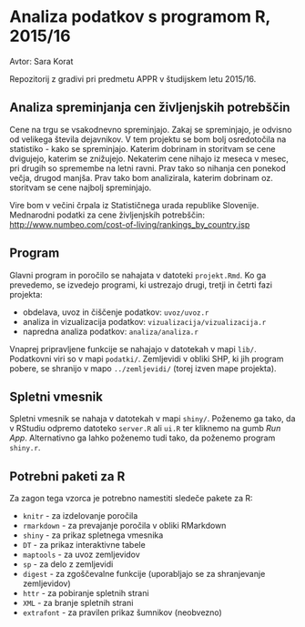 # Analiza podatkov s programom R, 2015/16

Avtor: Sara Korat

Repozitorij z gradivi pri predmetu APPR v študijskem letu 2015/16.

## Analiza spreminjanja cen življenjskih potrebščin

Cene na trgu se vsakodnevno spreminjajo. Zakaj se spreminjajo, je odvisno od velikega števila dejavnikov. V tem projektu se bom bolj osredotočila na statistiko - kako se spreminjajo. Katerim dobrinam in storitvam se cene dvigujejo, katerim se znižujejo. Nekaterim cene nihajo iz meseca v mesec, pri drugih so spremembe na letni ravni. Prav tako so nihanja cen ponekod večja, drugod manjša. Prav tako bom analizirala, katerim dobrinam oz. storitvam se cene najbolj spreminjajo. 


Vire bom v večini črpala iz Statističnega urada republike Slovenije.
Mednarodni podatki za cene življenjskih potrebščin: http://www.numbeo.com/cost-of-living/rankings_by_country.jsp


## Program

Glavni program in poročilo se nahajata v datoteki `projekt.Rmd`. Ko ga prevedemo,
se izvedejo programi, ki ustrezajo drugi, tretji in četrti fazi projekta:

* obdelava, uvoz in čiščenje podatkov: `uvoz/uvoz.r`
* analiza in vizualizacija podatkov: `vizualizacija/vizualizacija.r`
* napredna analiza podatkov: `analiza/analiza.r`

Vnaprej pripravljene funkcije se nahajajo v datotekah v mapi `lib/`. Podatkovni
viri so v mapi `podatki/`. Zemljevidi v obliki SHP, ki jih program pobere, se
shranijo v mapo `../zemljevidi/` (torej izven mape projekta).

## Spletni vmesnik

Spletni vmesnik se nahaja v datotekah v mapi `shiny/`. Poženemo ga tako, da v
RStudiu odpremo datoteko `server.R` ali `ui.R` ter kliknemo na gumb *Run App*.
Alternativno ga lahko poženemo tudi tako, da poženemo program `shiny.r`.

## Potrebni paketi za R

Za zagon tega vzorca je potrebno namestiti sledeče pakete za R:

* `knitr` - za izdelovanje poročila
* `rmarkdown` - za prevajanje poročila v obliki RMarkdown
* `shiny` - za prikaz spletnega vmesnika
* `DT` - za prikaz interaktivne tabele
* `maptools` - za uvoz zemljevidov
* `sp` - za delo z zemljevidi
* `digest` - za zgoščevalne funkcije (uporabljajo se za shranjevanje zemljevidov)
* `httr` - za pobiranje spletnih strani
* `XML` - za branje spletnih strani
* `extrafont` - za pravilen prikaz šumnikov (neobvezno)
